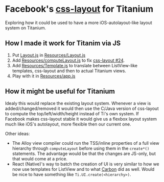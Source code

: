 # Facebook's [css-layout](https://github.com/facebook/css-layout) for Titanium

Exploring how it could be used to have a more iOS-autolayout-like layout system on Titanium.

## How I made it work for Titanim via JS

1. Put [Layout.js](https://github.com/facebook/css-layout/blob/master/src/Layout.js) in [Resources/Layout.js](Resources/Layout.js)
2. Add [Resources/computeLayout.js](Resources/computeLayout.js) to fix [css-layout #24](https://github.com/facebook/css-layout/issues/24).
3. Add [Resources/Template.js](Resources/Template.js) to translate between ListView-like templates, css-layout and then to actual Titanium views.
4. Play with it in [Resources/app.js](Resources/app.js)

## How it might be useful for Titanium

Idealy this would replace the existing layout system. Whenever a view is added/changed/removed it would then use the C/Java version of css-layout to compute the top/left/width/height instead of Ti's own system. If Facebook makes css-layout stable it would give us a flexbox layout system much like iOS's autolayout, more flexible then our current one.

Other ideas:

* The Alloy view compiler could run the TSS/inline properties of a full view hierarchy through `computeLayout` before using them in the `create*()` statements. The advantage would be that the changes are JS-only, but that would come at a price.
* React (Native)'s way to batch the creation of UI is very similar to how we now use templates for ListView and to what [Carbon](http://carbon.appersonlabs.com/api-documentation/) did as well. Would be nice to have something like `Ti.UI.create(<hierarchy>)`.
